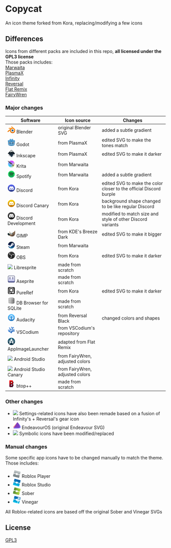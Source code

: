 
# Copycat
An icon theme forked from Kora, replacing/modifying a few icons

## Differences
Icons from different packs are included in this repo, **all licensed under the GPL3 license**  
Those packs includes:  
[Marwaita](https://www.gnome-look.org/p/1239855)  
[PlasmaX](https://www.gnome-look.org/p/1367155)  
[Infinity](https://www.gnome-look.org/p/2112373)  
[Reversal](https://www.gnome-look.org/p/1340791)  
[Flat Remix](https://store.kde.org/p/1012430)  
[FairyWren](https://www.gnome-look.org/p/1684521)  

### Major changes

|  Software | Icon source | Changes | 
 | ---|---|---| 
 | <img src="./copycat/apps/scalable//blender.svg" width="24"/> Blender | original Blender SVG | added a subtle gradient|
| <img src="./copycat/apps/scalable//godot.svg" width="24"/> Godot | from PlasmaX | edited SVG to make the tones match|
| <img src="./copycat/apps/scalable//inkscape.svg" width="24"/> Inkscape | from PlasmaX | edited SVG to make it darker|
| <img src="./copycat/apps/scalable//krita.svg" width="24"/> Krita | from Marwaita | |
| <img src="./copycat/apps/scalable//spotify-client.svg" width="24"/> Spotify | from Marwaita | added a subtle gradient|
| <img src="./copycat/apps/scalable//discord.svg" width="24"/> Discord | from Kora | edited SVG to make the color closer to the official Discord burple|
| <img src="./copycat/apps/scalable//discord-canary.svg" width="24"/> Discord Canary | from Kora | background shape changed to be like regular Discord|
| <img src="./copycat/apps/scalable//discord-development.svg" width="24"/> Discord Development | from Kora | modified to match size and style of other Discord variants|
| <img src="./copycat/apps/scalable//gimp.svg" width="24"/> GIMP | from KDE's Breeze Dark | edited SVG to make it bigger|
| <img src="./copycat/apps/scalable//steam.svg" width="24"/> Steam | from Marwaita | |
| <img src="./copycat/apps/scalable//obs.svg" width="24"/> OBS | from Kora | edited SVG to make it darker|
| <img src="./copycat/apps/scalable//libresprite.svg" width="24"/> Libresprite | made from scratch | |
| <img src="./copycat/apps/scalable//aseprite.svg" width="24"/> Aseprite | made from scratch | |
| <img src="./copycat/apps/scalable//pureref.svg" width="24"/> PureRef | from Kora | edited SVG to make it darker|
| <img src="./copycat/apps/scalable//sqlitebrowser.svg" width="24"/> DB Browser for SQLite | made from scratch | |
| <img src="./copycat/apps/scalable//audacity.svg" width="24"/> Audacity | from Reversal Black | changed colors and shapes|
| <img src="./copycat/apps/scalable//vscodium.svg" width="24"/> VSCodium | from VSCodium's repository | |
| <img src="./copycat/apps/scalable//AppImageLauncher.svg" width="24"/> AppImageLauncher | adapted from Flat Remix | |
| <img src="./copycat/apps/scalable//android-studio.svg" width="24"/> Android Studio | from FairyWren, adjusted colors | |
| <img src="./copycat/apps/scalable//android-studio-canary.svg" width="24"/> Android Studio Canary | from FairyWren, adjusted colors | |
| <img src="./copycat/apps/scalable//btop.svg" width="24"/> btop++ | made from scratch | |


### Other changes
- <img src="./copycat/apps/scalable/systemsettings.svg" width="24"/> Settings-related icons have also been remade based on a fusion of Infinity's + Reversal's gear icon
- <img src="./copycat/apps/scalable/endeavouros.svg" width="24"/> EndeavourOS (original Endeavour SVG)
- <img src="./copycat/apps/scalable/computer-log-out.svg" width="24"/> Symbolic icons have been modified/replaced

### Manual changes
Some specific app icons have to be changed manually to match the theme. Those includes:
- <img src="./manual/roblox.svg" width="24"/> Roblox Player
- <img src="./manual/roblox-studio.svg" width="24"/> Roblox Studio
- <img src="./manual/sober.svg" width="24"/> Sober
- <img src="./manual/vinegar.svg" width="24"/> Vinegar  

All Roblox-related icons are based off the original Sober and Vinegar SVGs

## License
[GPL3](https://www.gnu.org/licenses/gpl-3.0-standalone.html)

